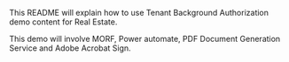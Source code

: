 This README will explain how to use Tenant Background Authorization demo content for Real Estate.

This demo will involve MORF, Power automate, PDF Document Generation Service and Adobe Acrobat Sign.
